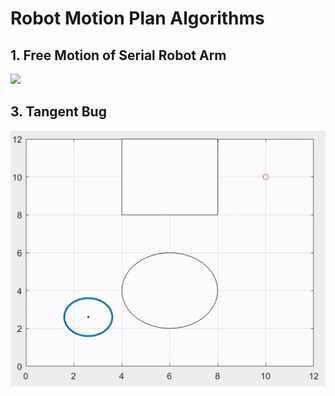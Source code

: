 # Robot Motion Plan Algorithms

## 1. Free Motion of Serial Robot Arm
![](Demo/FreeMotion.gif)


## 3. Tangent Bug
![](Demo/TangentBug.gif)
